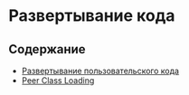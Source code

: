 # Развертывание кода

## Содержание

+ [Развертывание пользовательского кода](deploying_custom_code.md)
+ [Peer Class Loading](peer_class_loading.md)